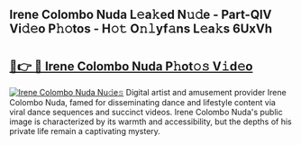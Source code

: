 ## Irene Colombo Nuda L𝚎a𝚔ed N𝚞𝚍e - Part-QlV Vi𝚍𝚎o P𝚑𝚘tos - H𝚘𝚝 O𝚗𝚕yf𝚊ns L𝚎a𝚔s 6UxVh

# <h2><a href="http://kf40223.oniu.top/?m=Irene+Colombo+Nuda">🔗👉 🔴 Irene Colombo Nuda P𝚑ot𝚘𝚜 V𝚒d𝚎o</a></h2>

[![Irene Colombo Nuda Nu𝚍e𝚜](https://i.imgur.com/0qMVB7G.gif)](http://kf40223.oniu.top/?m=Irene+Colombo+Nuda)
Digital artist and amusement provider Irene Colombo Nuda, famed for disseminating dance and lifestyle content via viral dance sequences and succinct videos. Irene Colombo Nuda's public image is characterized by its warmth and accessibility, but the depths of his private life remain a captivating mystery.  
